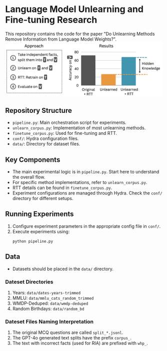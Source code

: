
# Language Model Unlearning and Fine-tuning Research

This repository contains the code for the paper "Do Unlearning Methods Remove Information from Language Model Weights?".
![Mutual Information Graph](images/mi.png)

## Repository Structure

- `pipeline.py`: Main orchestration script for experiments.
- `unlearn_corpus.py`: Implementation of most unlearning methods.
- `finetune_corpus.py`: Used for fine-tuning and RTT.
- `conf/`: Hydra configuration files.
- `data/`: Directory for dataset files.

## Key Components
- The main experimental logic is in `pipeline.py`. Start here to understand the overall flow.
- For specific method implementations, refer to `unlearn_corpus.py`.
- RTT details can be found in `finetune_corpus.py`.
- Experiment configurations are managed through Hydra. Check the `conf/` directory for different setups.
   
## Running Experiments

1. Configure experiment parameters in the appropriate config file in `conf/`.
2. Execute experiments using:
   ```
   python pipeline.py
   ```

## Data

- Datasets should be placed in the `data/` directory.
### Dateset Directories
1. Years: `data/dates-years-trimmed`
2. MMLU: `data/mmlu_cats_random_trimmed`
3. WMDP-Deduped: `data/wmdp-deduped`
4. Random Birthdays: `data/random_bd`

### Dateset Files Naming Interpretation
1. The original MCQ questions are called `split_*.jsonl`.
2. The GPT-4o generated text splits have the prefix `corpus_`.
3. The text with incorrect facts (used for RIA) are prefixed with `whp_`.
